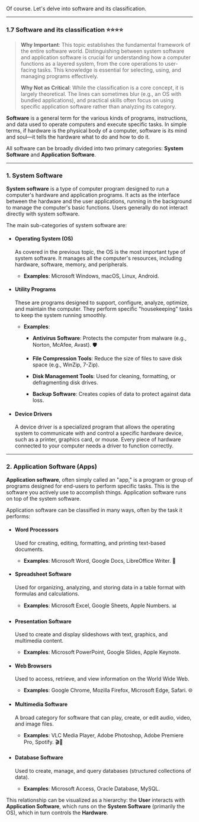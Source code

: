 Of course. Let's delve into software and its classification.

---

### 1.7 Software and its classification ⭐⭐⭐⭐

> **Why Important**: This topic establishes the fundamental framework of the entire software world. Distinguishing between system software and application software is crucial for understanding how a computer functions as a layered system, from the core operations to user-facing tasks. This knowledge is essential for selecting, using, and managing programs effectively.
> 
> **Why Not as Critical**: While the classification is a core concept, it is largely theoretical. The lines can sometimes blur (e.g., an OS with bundled applications), and practical skills often focus on using specific application software rather than analyzing its category.

**Software** is a general term for the various kinds of programs, instructions, and data used to operate computers and execute specific tasks. In simple terms, if hardware is the physical body of a computer, software is its mind and soul—it tells the hardware what to do and how to do it.

All software can be broadly divided into two primary categories: **System Software** and **Application Software**.

---

### 1. System Software

**System software** is a type of computer program designed to run a computer's hardware and application programs. It acts as the interface between the hardware and the user applications, running in the background to manage the computer's basic functions. Users generally do not interact directly with system software.

The main sub-categories of system software are:

- #### Operating System (OS)
    
    As covered in the previous topic, the OS is the most important type of system software. It manages all the computer's resources, including hardware, software, memory, and peripherals.
    
    - **Examples**: Microsoft Windows, macOS, Linux, Android.
        
- #### Utility Programs
    
    These are programs designed to support, configure, analyze, optimize, and maintain the computer. They perform specific "housekeeping" tasks to keep the system running smoothly.
    
    - **Examples**:
        
        - **Antivirus Software**: Protects the computer from malware (e.g., Norton, McAfee, Avast). 🛡️
            
        - **File Compression Tools**: Reduce the size of files to save disk space (e.g., WinZip, 7-Zip).
            
        - **Disk Management Tools**: Used for cleaning, formatting, or defragmenting disk drives.
            
        - **Backup Software**: Creates copies of data to protect against data loss.
            
- #### Device Drivers
    
    A device driver is a specialized program that allows the operating system to communicate with and control a specific hardware device, such as a printer, graphics card, or mouse. Every piece of hardware connected to your computer needs a driver to function correctly.
    

---

### 2. Application Software (Apps)

**Application software**, often simply called an "app," is a program or group of programs designed for end-users to perform specific tasks. This is the software you actively use to accomplish things. Application software runs on top of the system software.

Application software can be classified in many ways, often by the task it performs:

- #### Word Processors
    
    Used for creating, editing, formatting, and printing text-based documents.
    
    - **Examples**: Microsoft Word, Google Docs, LibreOffice Writer. 📝
        
- #### Spreadsheet Software
    
    Used for organizing, analyzing, and storing data in a table format with formulas and calculations.
    
    - **Examples**: Microsoft Excel, Google Sheets, Apple Numbers. 📊
        
- #### Presentation Software
    
    Used to create and display slideshows with text, graphics, and multimedia content.
    
    - **Examples**: Microsoft PowerPoint, Google Slides, Apple Keynote.
        
- #### Web Browsers
    
    Used to access, retrieve, and view information on the World Wide Web.
    
    - **Examples**: Google Chrome, Mozilla Firefox, Microsoft Edge, Safari. 🌐
        
- #### Multimedia Software
    
    A broad category for software that can play, create, or edit audio, video, and image files.
    
    - **Examples**: VLC Media Player, Adobe Photoshop, Adobe Premiere Pro, Spotify. 🎬🎵
        
- #### Database Software
    
    Used to create, manage, and query databases (structured collections of data).
    
    - **Examples**: Microsoft Access, Oracle Database, MySQL.
        

This relationship can be visualized as a hierarchy: the **User** interacts with **Application Software**, which runs on the **System Software** (primarily the OS), which in turn controls the **Hardware**.